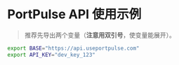 # PortPulse API 使用示例

> 推荐先导出两个变量（**注意用双引号**，使变量能展开）。

```bash
export BASE="https://api.useportpulse.com"
export API_KEY="dev_key_123"
